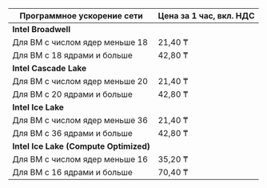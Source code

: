 | Программное ускорение сети | Цена за 1 час, вкл. НДС |
| --- | --- |
| **Intel Broadwell** |
| Для ВМ с числом ядер меньше 18 | 21,40 ₸ |
| Для ВМ c 18 ядрами и больше | 42,80 ₸ |
| **Intel Cascade Lake** |
| Для ВМ с числом ядер меньше 20 | 21,40 ₸ |
| Для ВМ c 20 ядрами и больше | 42,80 ₸ |
| **Intel Ice Lake** |
| Для ВМ с числом ядер меньше 36 | 21,40 ₸ |
| Для ВМ c 36 ядрами и больше | 42,80 ₸ |
| **Intel Ice Lake (Compute Optimized)** |
| Для ВМ с числом ядер меньше 16 | 35,20 ₸ |
| Для ВМ c 16 ядрами и больше | 70,40 ₸ |

